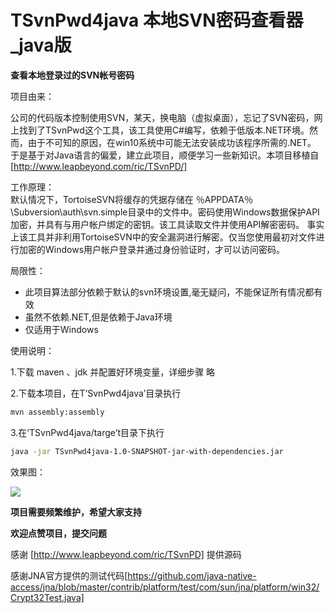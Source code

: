 # TSvnPwd4java 本地SVN密码查看器_java版 

**查看本地登录过的SVN帐号密码**


项目由来：

公司的代码版本控制使用SVN，某天，换电脑（虚拟桌面），忘记了SVN密码，网上找到了TSvnPwd这个工具，该工具使用C#编写，依赖于低版本.NET环境。然而，由于不可知的原因，在win10系统中可能无法安装成功该程序所需的.NET。
于是基于对Java语言的偏爱，建立此项目，顺便学习一些新知识。本项目移植自[http://www.leapbeyond.com/ric/TSvnPD/] 



工作原理：  
默认情况下，TortoiseSVN将缓存的凭据存储在 ％APPDATA％\Subversion\auth\svn.simple目录中的文件中。密码使用Windows数据保护API加密，并具有与用户帐户绑定的密钥。该工具读取文件并使用API解密密码。
事实上该工具并非利用TortoiseSVN中的安全漏洞进行解密。仅当您使用最初对文件进行加密的Windows用户帐户登录并通过身份验证时，才可以访问密码。





局限性：
<ul>
  <li>此项目算法部分依赖于默认的svn环境设置,毫无疑问，不能保证所有情况都有效</li>
  <li>虽然不依赖.NET,但是依赖于Java环境</li>
  <li>仅适用于Windows</li>
</ul>




使用说明：

1.下载 maven 、jdk 并配置好环境变量，详细步骤 略

2.下载本项目，在T‘SvnPwd4java’目录执行
```bash
mvn assembly:assembly
```

3.在‘TSvnPwd4java/targe’t目录下执行
```bash
java -jar TSvnPwd4java-1.0-SNAPSHOT-jar-with-dependencies.jar
```

效果图：

![](https://ftp.bmp.ovh/imgs/2020/11/cc15072258fc823c.png)


**项目需要频繁维护，希望大家支持**

**欢迎点赞项目，提交问题**

感谢  [http://www.leapbeyond.com/ric/TSvnPD] 提供源码

感谢JNA官方提供的测试代码[https://github.com/java-native-access/jna/blob/master/contrib/platform/test/com/sun/jna/platform/win32/Crypt32Test.java]
